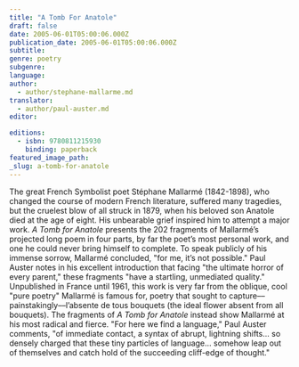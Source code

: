 ```yaml
---
title: "A Tomb For Anatole"
draft: false
date: 2005-06-01T05:00:06.000Z
publication_date: 2005-06-01T05:00:06.000Z
subtitle:
genre: poetry
subgenre:
language:
author:
  - author/stephane-mallarme.md
translator:
  - author/paul-auster.md
editor:

editions:
  - isbn: 9780811215930
    binding: paperback
featured_image_path:
_slug: a-tomb-for-anatole
---
```


The great French Symbolist poet Stéphane Mallarmé (1842-1898), who changed the course of modern French literature, suffered many tragedies, but the cruelest blow of all struck in 1879, when his beloved son Anatole died at the age of eight. His unbearable grief inspired him to attempt a major work. _A Tomb for Anatole_ presents the 202 fragments of Mallarmé’s projected long poem in four parts, by far the poet’s most personal work, and one he could never bring himself to complete. To speak publicly of his immense sorrow, Mallarmé concluded, "for me, it’s not possible." Paul Auster notes in his excellent introduction that facing "the ultimate horror of every parent," these fragments "have a startling, unmediated quality." Unpublished in France until 1961, this work is very far from the oblique, cool "pure poetry" Mallarmé is famous for, poetry that sought to capture––painstakingly––l’absente de tous bouquets (the ideal flower absent from all bouquets). The fragments of _A Tomb for Anatole_ instead show Mallarmé at his most radical and fierce. "For here we find a language," Paul Auster comments, "of immediate contact, a syntax of abrupt, lightning shifts... so densely charged that these tiny particles of language... somehow leap out of themselves and catch hold of the succeeding cliff-edge of thought."

